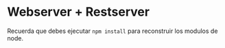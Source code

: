 # Webserver + Restserver

Recuerda que debes ejecutar ```npm install``` para reconstruir los modulos de node.